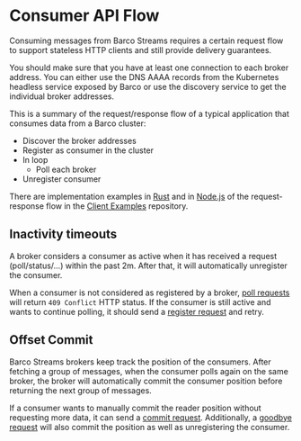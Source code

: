 # Consumer API Flow

Consuming messages from Barco Streams requires a certain request flow to support stateless HTTP clients and still
provide delivery guarantees.

You should make sure that you have at least one connection to each broker address. You can either use the DNS AAAA
records from the Kubernetes headless service exposed by Barco or use the discovery service to get the individual broker
addresses.

This is a summary of the request/response flow of a typical application that consumes data from a Barco cluster:

* Discover the broker addresses
* Register as consumer in the cluster
* In loop
  * Poll each broker
* Unregister consumer

There are implementation examples in [Rust][example-rust] and in [Node.js][example-nodejs] of the request-response
flow in the [Client Examples][client-examples] repository.

## Inactivity timeouts

A broker considers a consumer as active when it has received a request (poll/status/...) within the past 2m. After that,
it will automatically unregister the consumer.

When a consumer is not considered as registered by a broker, [poll requests](../README.md#post-v1consumerpoll) will
return `409 Conflict` HTTP status. If the consumer is still active and wants to continue polling, it should send
a [register request](../README.md#put-v1consumerregister) and retry.

## Offset Commit

Barco Streams brokers keep track the position of the consumers. After fetching a group of messages, when the consumer
polls again on the same broker, the broker will automatically commit the consumer position before returning the
next group of messages.

If a consumer wants to manually commit the reader position without requesting more data, it can send a [commit
request](../README.md#post-v1consumercommit). Additionally, a [goodbye request](../README.md#post-v1consumergoodbye)
will also commit the position as well as unregistering the consumer.

[example-nodejs]: https://github.com/barcostreams/client-examples/tree/main/nodejs
[example-rust]: https://github.com/barcostreams/client-examples/tree/main/rust
[client-examples]: https://github.com/barcostreams/client-examples/
